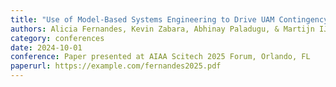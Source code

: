 ```yaml
---
title: "Use of Model-Based Systems Engineering to Drive UAM Contingency Management Procedure Design"
authors: Alicia Fernandes, Kevin Zabara, Abhinay Paladugu, & Martijn IJtsma
category: conferences
date: 2024-10-01
conference: Paper presented at AIAA Scitech 2025 Forum, Orlando, FL
paperurl: https://example.com/fernandes2025.pdf
---
```

